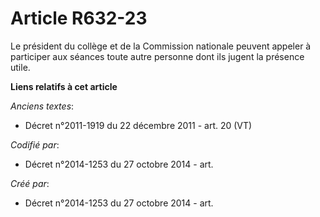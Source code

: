 # Article R632-23

Le président du collège et de la Commission nationale peuvent appeler à participer aux séances toute autre personne dont ils
jugent la présence utile.

**Liens relatifs à cet article**

_Anciens textes_:

  - Décret n°2011-1919 du 22 décembre 2011 - art. 20 (VT)

_Codifié par_:

  - Décret n°2014-1253 du 27 octobre 2014 - art.

_Créé par_:

  - Décret n°2014-1253 du 27 octobre 2014 - art.
